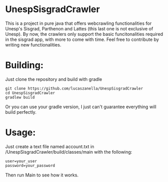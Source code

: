 # UnespSisgradCrawler
This is a project in pure java that offers webcrawling functionalities for Unesp's Sisgrad, Parthenon and Lattes (this last one is not exclusive of Unesp). By now, the crawlers only support the basic funcitonalities required in the sisgrad app, with more to come with time. Feel free to contribute by writing new functionalities.


# Building:

Just clone the repository and build with gradle 
```
git clone https://github.com/lucaszanella/UnespSisgradCrawler
cd UnespSisgradCrawler
gradlew build
```
Or you can use your gradle version, I just can't guarantee everything will build perfectly.

# Usage:
Just create a text file named account.txt in /UnespSisgradCrawler/build/classes/main with the following:

```
user=your_user
password=your_password
```

Then run Main to see how it works. 
